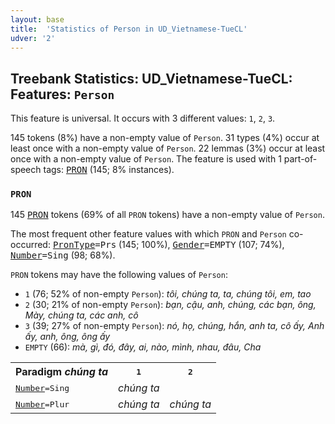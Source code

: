 ```yaml
---
layout: base
title:  'Statistics of Person in UD_Vietnamese-TueCL'
udver: '2'
---
```


## Treebank Statistics: UD_Vietnamese-TueCL: Features: `Person`

This feature is universal.
It occurs with 3 different values: `1`, `2`, `3`.

145 tokens (8%) have a non-empty value of `Person`.
31 types (4%) occur at least once with a non-empty value of `Person`.
22 lemmas (3%) occur at least once with a non-empty value of `Person`.
The feature is used with 1 part-of-speech tags: <tt><a href="vi_tuecl-pos-PRON.html">PRON</a></tt> (145; 8% instances).

### `PRON`

145 <tt><a href="vi_tuecl-pos-PRON.html">PRON</a></tt> tokens (69% of all `PRON` tokens) have a non-empty value of `Person`.

The most frequent other feature values with which `PRON` and `Person` co-occurred: <tt><a href="vi_tuecl-feat-PronType.html">PronType</a></tt><tt>=Prs</tt> (145; 100%), <tt><a href="vi_tuecl-feat-Gender.html">Gender</a></tt><tt>=EMPTY</tt> (107; 74%), <tt><a href="vi_tuecl-feat-Number.html">Number</a></tt><tt>=Sing</tt> (98; 68%).

`PRON` tokens may have the following values of `Person`:

* `1` (76; 52% of non-empty `Person`): <em>tôi, chúng ta, ta, chúng tôi, em, tao</em>
* `2` (30; 21% of non-empty `Person`): <em>bạn, cậu, anh, chúng, các bạn, ông, Mày, chúng ta, các anh, cô</em>
* `3` (39; 27% of non-empty `Person`): <em>nó, họ, chúng, hắn, anh ta, cô ấy, Anh ấy, anh, ông, ông ấy</em>
* `EMPTY` (66): <em>mà, gì, đó, đây, ai, nào, mình, nhau, đâu, Cha</em>

<table>
  <tr><th>Paradigm <i>chúng ta</i></th><th><tt>1</tt></th><th><tt>2</tt></th></tr>
  <tr><td><tt><tt><a href="vi_tuecl-feat-Number.html">Number</a></tt><tt>=Sing</tt></tt></td><td><em>chúng ta</em></td><td></td></tr>
  <tr><td><tt><tt><a href="vi_tuecl-feat-Number.html">Number</a></tt><tt>=Plur</tt></tt></td><td><em>chúng ta</em></td><td><em>chúng ta</em></td></tr>
</table>

